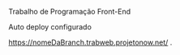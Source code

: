 Trabalho de Programação Front-End

Auto deploy configurado

https://nomeDaBranch.trabweb.projetonow.net/
.

